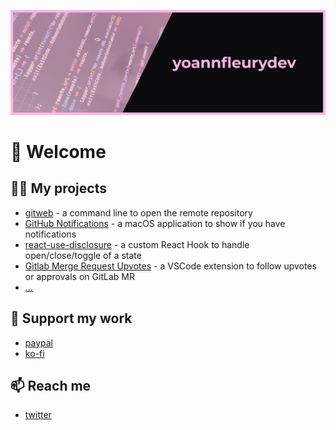 ![Profile header](https://github.com/yoannfleurydev/yoannfleurydev/raw/master/header.png)

# 👋 Welcome

## 👨‍💻 My projects

- [gitweb](https://github.com/yoannfleurydev/gitweb) - a command line to open the remote repository
- [GitHub Notifications](https://github.com/yoannfleurydev/GitHub-Notifications) - a macOS application to show if you have notifications
- [react-use-disclosure](https://github.com/yoannfleurydev/react-use-disclosure) - a custom React Hook to handle open/close/toggle of a state
- [Gitlab Merge Request Upvotes](https://github.com/yoannfleurydev/vscode-gitlab-merge-request-upvotes) - a VSCode extension to follow upvotes or approvals on GitLab MR
- [...](https://github.com/yoannfleurydev?tab=repositories&type=source)

## 💪 Support my work

- [paypal](https://www.paypal.me/yoannfleurydev)
- [ko-fi](https://ko-fi.com/yoannfleurydev)

## 📫 Reach me

- [twitter](https://twitter.com/yoannfleurydev)
